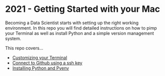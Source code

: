 # 2021 - Getting Started with your Mac

Becoming a Data Scientist starts with setting up the right working environment. In this repo you will find detailed instructions on how to pimp your Terminal as well as install Python and a simple version management system. 

This repo covers...
* [Customizing your Terminal](1_Customizing_Terminal)
* [Connect to Github using a ssh key](1_Github_SSH)
* [Installing Python and Pyenv](3_Python_Pyenv)
